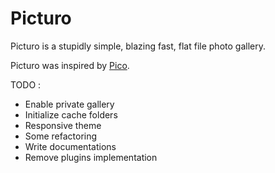 Picturo
====

Picturo is a stupidly simple, blazing fast, flat file photo gallery. 

Picturo was inspired by [Pico](https://github.com/gilbitron/Pico).

TODO : 

 * Enable private gallery
 * Initialize cache folders
 * Responsive theme
 * Some refactoring
 * Write documentations
 * Remove plugins implementation
